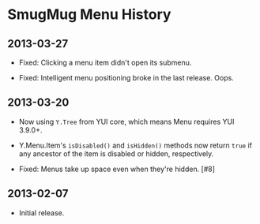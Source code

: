 SmugMug Menu History
====================

## 2013-03-27

* Fixed: Clicking a menu item didn't open its submenu.

* Fixed: Intelligent menu positioning broke in the last release. Oops.

## 2013-03-20

* Now using `Y.Tree` from YUI core, which means Menu requires YUI 3.9.0+.

* Y.Menu.Item's `isDisabled()` and `isHidden()` methods now return `true` if any
  ancestor of the item is disabled or hidden, respectively.

* Fixed: Menus take up space even when they're hidden. [#8]

## 2013-02-07

* Initial release.
